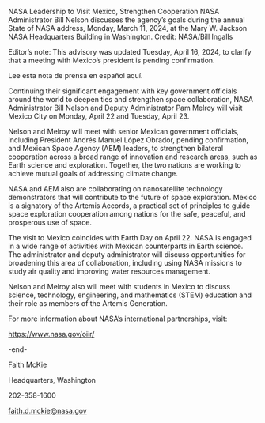NASA Leadership to Visit Mexico, Strengthen Cooperation 
 NASA Administrator Bill Nelson discusses the agency’s goals during the annual State of NASA address, Monday, March 11, 2024, at the Mary W. Jackson NASA Headquarters Building in Washington. Credit: NASA/Bill Ingalls

Editor’s note: This advisory was updated Tuesday, April 16, 2024, to clarify that a meeting with Mexico’s president is pending confirmation.

Lee esta nota de prensa en español aquí.

Continuing their significant engagement with key government officials around the world to deepen ties and strengthen space collaboration, NASA Administrator Bill Nelson and Deputy Administrator Pam Melroy will visit Mexico City on Monday, April 22 and Tuesday, April 23.

Nelson and Melroy will meet with senior Mexican government officials, including President Andrés Manuel López Obrador, pending confirmation, and Mexican Space Agency (AEM) leaders, to strengthen bilateral cooperation across a broad range of innovation and research areas, such as Earth science and exploration. Together, the two nations are working to achieve mutual goals of addressing climate change.

NASA and AEM also are collaborating on nanosatellite technology demonstrators that will contribute to the future of space exploration. Mexico is a signatory of the Artemis Accords, a practical set of principles to guide space exploration cooperation among nations for the safe, peaceful, and prosperous use of space.

The visit to Mexico coincides with Earth Day on April 22. NASA is engaged in a wide range of activities with Mexican counterparts in Earth science. The administrator and deputy administrator will discuss opportunities for broadening this area of collaboration, including using NASA missions to study air quality and improving water resources management.

Nelson and Melroy also will meet with students in Mexico to discuss science, technology, engineering, and mathematics (STEM) education and their role as members of the Artemis Generation.

For more information about NASA’s international partnerships, visit:

https://www.nasa.gov/oiir/

-end-

Faith McKie

Headquarters, Washington

202-358-1600

faith.d.mckie@nasa.gov